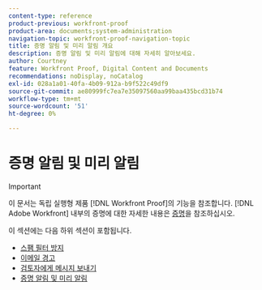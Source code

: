 ```yaml
---
content-type: reference
product-previous: workfront-proof
product-area: documents;system-administration
navigation-topic: workfront-proof-navigation-topic
title: 증명 알림 및 미리 알림 개요
description: 증명 알림 및 미리 알림에 대해 자세히 알아보세요.
author: Courtney
feature: Workfront Proof, Digital Content and Documents
recommendations: noDisplay, noCatalog
exl-id: 028a1a01-40fa-4b09-912a-b9f522c49df9
source-git-commit: ae80999fc7ea7e35097560aa99baa435bcd31b74
workflow-type: tm+mt
source-wordcount: '51'
ht-degree: 0%

---
```


# 증명 알림 및 미리 알림

>[!IMPORTANT]
>
>이 문서는 독립 실행형 제품 [!DNL Workfront Proof]의 기능을 참조합니다. [!DNL Adobe Workfront] 내부의 증명에 대한 자세한 내용은 [증명](../../review-and-approve-work/proofing/proofing.md)을 참조하십시오.

이 섹션에는 다음 하위 섹션이 포함됩니다.

* [스팸 필터 방지](../../workfront-proof/wp-emailsntfctns/avoiding-spam-filters/avoid-spam-filters.md)
* [이메일 경고](../../workfront-proof/wp-emailsntfctns/email-alerts/email-alerts.md)
* [검토자에게 메시지 보내기](../../workfront-proof/wp-emailsntfctns/messaging-reviewers/send-messages-to-reviewers.md)
* [증명 알림 및 미리 알림](../../workfront-proof/wp-emailsntfctns/proof-notifications-and-reminders/proof-notifications-and-reminders.md)
